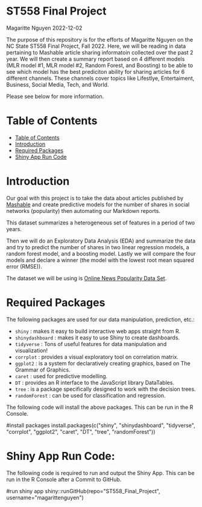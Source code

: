ST558 Final Project
================
Magaritte Nguyen 
2022-12-02

<!-- In the repo’s README.md file (which doesn’t need to be created from a .Rmd file, just use the one you initialize into the repo if you want) give a brief description of the purpose of the repo, a list of R packages used, links to the generated analyses, and the code used to create the analyses from a single .Rmd file (i.e. the render() code). -->

The purpose of this repository is for the efforts of Magaritte Nguyen on the NC State ST558 Final Project, Fall 2022. Here, we will be reading in data pertaining to Mashable article sharing informatoin collected over the past 2 year. We will then create a summary report based on 4 different models (MLR model #1, MLR model #2, Random Forest, and Boosting) to be able to see which model has the best prediciton ability for sharing articles for 6 different channels. These channels cover topics like Lifestlye, Entertaiment, Business, Social Media, Tech, and World. 

Please see below for more information.

<!-- TOC -->

# Table of Contents

-   <a href="#table-of-contents" id="toc-table-of-contents">Table of Contents</a>
-   <a href="#introduction" id="toc-introduction">Introduction</a>
-   <a href="#required-packages" id="toc-required-packages">Required Packages</a>
-   <a href="#shiny-app-run-code" id="toc-shiny-app-run-code">Shiny App Run Code</a> 

<!-- Introduction -->

# Introduction 

Our goal with this project is to take the data about articles published by [Mashable](https://www.mashable.com) and create predictive models for the number 
of shares in social networks (popularity) then automating our Markdown reports. 

This dataset summarizes a heterogeneous set of features in a period of two years. 

Then we will do an Exploratory Data Analysis (EDA) and summarize the data and try to predict the number of shares in two linear regression models, a random
forest model, and a boosting model. Lastly we will compare the four models and declare a winner (the model with the lowest root mean squared error (RMSE)).  

The dataset we will be using is [Online News Popularity Data Set](https://archive.ics.uci.edu/ml/datasets/Online+News+Popularity).

<!-- Required Packages -->

# Required Packages

The following packages are used for our data manipulation, prediction, etc.:

* `shiny`          : makes it easy to build interactive web apps straight from R.
* `shinydashboard` : makes it easy to use Shiny to create dashboards.
* `tidyverse`      : Tons of useful features for data manipulation and visualization!
* `corrplot`       : provides a visual exploratory tool on correlation matrix.
* `ggplot2`        : is a system for declaratively creating graphics, based on The Grammar of Graphics.
* `caret`          : used for predictive modelling.
* `DT`             : provides an R interface to the JavaScript library DataTables.
* `tree`           : is a package specifically designed to work with the decision trees.
* `randomForest`   : can be used for classification and regression. <!-- might remove -->

The following code will install the above packages. This can be run in the R Console.

#install packages
install.packages(c("shiny", "shinydashboard", 
                   "tidyverse", "corrplot", "ggplot2", "caret", "DT", 
                   "tree", "randomForest"))

<!-- Shiny App Run Code -->

# Shiny App Run Code:

The following code is required to run and output the Shiny App. This can be run in the R Console after a Commit to GitHub.

#run shiny app
shiny::runGitHub(repo="ST558_Final_Project", username="magarittenguyen")


